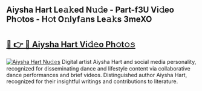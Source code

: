 ## Aiysha Hart Le𝚊𝚔ed N𝚞𝚍e - Part-f3U Vi𝚍eo Ph𝚘tos - H𝚘t O𝚗lyf𝚊ns Le𝚊𝚔s 3meXO

# <h2><a href="http://hf0iu5m.feru.top/?c=Aiysha+Hart">🔗 👉 🔴 Aiysha Hart Vi𝚍𝚎o Ph𝚘t𝚘𝚜</a></h2>

[![Aiysha Hart Nu𝚍𝚎s](https://i.imgur.com/0TWrTi3.gif)](http://hf0iu5m.feru.top/?c=Aiysha+Hart)
Digital artist Aiysha Hart and social media personality, recognized for disseminating dance and lifestyle content via collaborative dance performances and brief videos. Distinguished author Aiysha Hart, recognized for their insightful writings and contributions to literature. 
